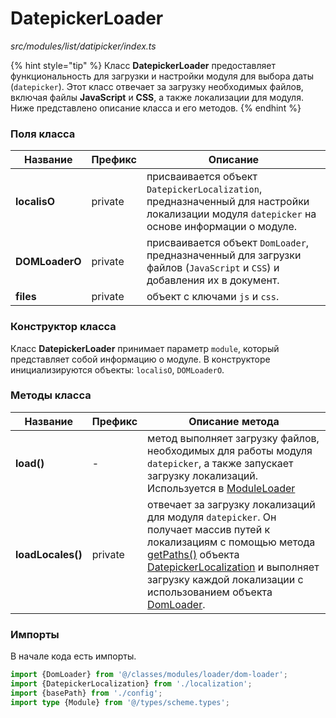 # DatepickerLoader

_src/modules/list/datipicker/index.ts_

{% hint style="tip" %}
Класс **DatepickerLoader** предоставляет функциональность для загрузки и настройки модуля для выбора даты (`datepicker`). Этот класс отвечает за загрузку необходимых файлов, включая файлы **JavaScript** и **CSS**, а также локализации для модуля. Ниже представлено описание класса и его методов.
{% endhint %}

### Поля класса

| Название       | Префикс  | Описание                                                                                                                                    |
|----------------|----------|---------------------------------------------------------------------------------------------------------------------------------------------|
| **localisO**   | private  | присваивается объект `DatepickerLocalization`, предназначенный для настройки локализации модуля `datepicker` на основе информации о модуле. |
| **DOMLoaderO** | private  | присваивается объект `DomLoader`, предназначенный для загрузки файлов (`JavaScript` и `CSS`) и добавления их в документ.                    |
| **files**      | private  | объект с ключами `js` и `css`.                                                                                                              |

### Конструктор класса

Класс **DatepickerLoader** принимает параметр `module`, который представляет собой информацию о модуле. В конструкторе инициализируются объекты: `localisO`, `DOMLoaderO`.

### Методы класса

| Название          | Префикс | Описание метода                                                                                                                                                                                                                                                                                                                  |
|-------------------|---------|----------------------------------------------------------------------------------------------------------------------------------------------------------------------------------------------------------------------------------------------------------------------------------------------------------------------------------|
| **load()**        | -       | метод выполняет загрузку файлов, необходимых для работы модуля `datepicker`, а также запускает загрузку локализаций. Используется в [ModuleLoader](../../loader/MODULELOADER.md)                                                                                                                                                 |
| **loadLocales()** | private | отвечает за загрузку локализаций для модуля `datepicker`. Он получает массив путей к локализациям с помощью метода [getPaths()](DATEPICKERLOCALIZATION.md) объекта [DatepickerLocalization](DATEPICKERLOCALIZATION.md) и выполняет загрузку каждой локализации с использованием объекта [DomLoader](../../loader/DOMLOADER.md).  |

### Импорты

В начале кода есть импорты.

```ts
import {DomLoader} from '@/classes/modules/loader/dom-loader';
import {DatepickerLocalization} from './localization';
import {basePath} from './config';
import type {Module} from '@/types/scheme.types';
```

